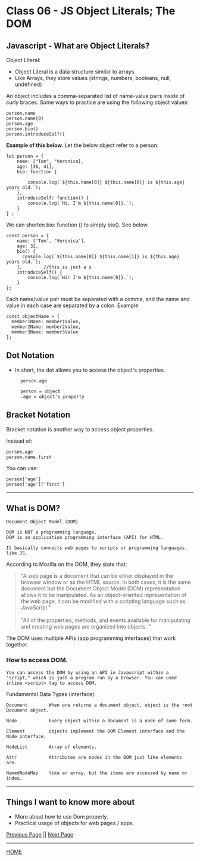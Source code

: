 # Class 06 - JS Object Literals; The DOM

## Javascript - What are Object Literals?

Object Literal:

- Object Literal is a data structure similar to arrays.
- Like Arrays, they store values (strings, numbers, booleans, null, undefined)

An object includes a comma-separated list of name-value pairs inside of curly braces. Some ways to practice are using the following object values:

    person.name
    person.name[0]
    person.age
    person.bio()
    person.introduceSelf()

**Example of this below.** Let the below object refer to a person:

    let person = {
        name: ["Tom", "Veronica],
        age: [36, 41],
        bio: function {

            console.log(`${this.name[0]} ${this.name[0]} is ${this.age} years old.`);
        },
        introduceSelf: function() {
            console.log(`Hi, I'm ${this.name[0]}.`);
        }
    } ;

We can shorten bio: function () to simply bio(). See below.

    const person = {
        name: ['Tom', 'Veronica'],
        age: 32,
        bio() {
          console.log(`${this.name[0]} ${this.name[1]} is ${this.age} years old.`);
        },        //this is just a s
        introduceSelf() {
            console.log(`Hi! I'm ${this.name[0]}.`);
        }
    };

Each name/value pair must be separated with a comma, and the name and value in each case are separated by a colon. Example

    const objectName = {
      member1Name: member1Value,
      member2Name: member2Value,
      member3Name: member3Value
    };

## Dot Notation

- In short, the dot allows you to access the object's properties.

        person.age

        person = object
        .age = object's property

## Bracket Notation

Bracket notation is another way to access object properties.

Instead of:

    person.age
    person.name.first

You can use:

    person['age']
    person['age']['first']

---

## What is DOM?

    Document Object Model (DOM)
    
    DOM is NOT a programming language.
    DOM is an application programming interface (API) for HTML.

    It basically connects web pages to scripts or programming languages, like JS.

According to Mozilla on the DOM, they state that:

> "A web page is a document that can be either displayed in the browser window or as the HTML source. In both cases, it is the same document but the Document Object Model (DOM) representation allows it to be manipulated. As an object-oriented representation of the web page, it can be modified with a scripting language such as JavaScript."<br> <br> "All of the properties, methods, and events available for manipulating and creating web pages are organized into objects. "

The DOM uses multiple APIs (app programming interfaces) that work together.

### How to access DOM.

    You can access the DOM by using an API in Javascript within a "script," which is just a program run by a browser. You can used inline <script> tag to access DOM.

Fundamental Data Types (interface):

    Document        When one returns a document object, object is the root Document object.

    Node            Every object within a document is a node of some form.   

    Element         objects implement the DOM Element interface and the Node interface,

    NodeList        Array of elements.    

    Attr            Attributes are nodes in the DOM just like elements are.

    NamedNodeMap    like an array, but the items are accessed by name or index.

---

## Things I want to know more about

- More about how to use Dom properly.
- Practical usage of objects for web pages / apps.

[Previous Page](https://tomgtaylor.github.io/reading-notes2/class-05)    ||    [Next Page](https://tomgtaylor.github.io/reading-notes2/class-07) <br>

---
[HOME](https://tomgtaylor.github.io/reading-notes2) <br>

